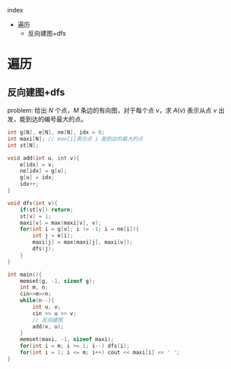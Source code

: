 index

- 遍历
  - 反向建图+dfs


# 遍历

## 反向建图+dfs

problem: 给出 $N$ 个点，$M$ 条边的有向图，对于每个点 $v$，求 $A(v)$ 表示从点 $v$ 出发，能到达的编号最大的点。

```cpp
int g[N], e[N], ne[N], idx = 0;
int maxi[N]; // max[i]表示点 i 能到达的最大的点
int st[N];

void add(int u, int v){
    e[idx] = v;
    ne[idx] = g[u];
    g[u] = idx;
    idx++;
}

void dfs(int v){
    if(st[v]) return;
    st[v] = 1;
    maxi[v] = max(maxi[v], v);
    for(int i = g[v]; i != -1; i = ne[i]){
        int j = e[i];
        maxi[j] = max(maxi[j], maxi[v]);
        dfs(j);
    }
}

int main(){
    memset(g, -1, sizeof g);
    int m, n;
    cin>>m>>n;
    while(n--){
        int u, v;
        cin >> u >> v;
        // 反向建图
        add(v, u);
    }
    memset(maxi, -1, sizeof maxi);
    for(int i = m; i >= 1; i--) dfs(i);
    for(int i = 1; i <= m; i++) cout << maxi[i] << ' ';
}

```



